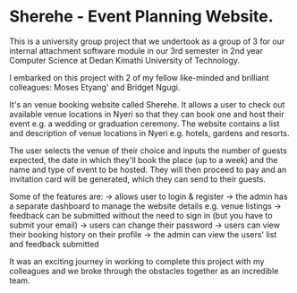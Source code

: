 # Sherehe - Event Planning Website.

This is a university group project that we undertook as a group of 3 for our internal attachment software module in our 3rd semester in 2nd year Computer Science at Dedan Kimathi University of Technology.

I embarked on this project with 2 of my fellow like-minded and brilliant colleagues: Moses Etyang' and Bridget Ngugi.

It's an venue booking website called Sherehe. It allows a user to check out available venue locations in Nyeri so that they can book one and host their event e.g. a wedding or graduation ceremony. The website contains a list and description of venue locations in Nyeri e.g. hotels, gardens and resorts. 

The user selects the venue of their choice and inputs the number of guests expected, the date in which they'll book the place (up to a week) and the name and type of event to be hosted. They will then proceed to pay and an invitation card will be generated, which they can send to their guests.

Some of the features are:
-> allows user to login & register
-> the admin has a separate dashboard to manage the website details e.g. venue listings
-> feedback can be submitted without the need to sign in (but you have to submit your email)
-> users can change their password
-> users can view their booking history on their profile
-> the admin can view the users' list and feedback submitted

It was an exciting journey in working to complete this project with my colleagues and we broke through the obstacles together as an incredible team.
